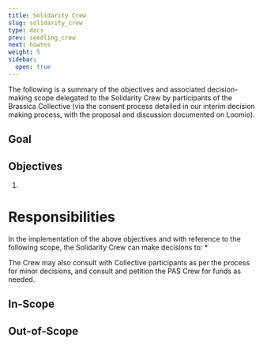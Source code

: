 ```yaml
---
title: Solidarity Crew
slug: solidarity_crew
type: docs
prev: seedling_crew
next: howtos
weight: 5
sidebar:
  open: true
---
```


The following is a summary of the objectives and associated decision-making scope delegated to the Solidarity Crew by participants of the Brassica Collective (via the consent process detailed in our interim decision making process, with the proposal and discussion documented on Loomio). 

## Goal 


## Objectives

1. 

# Responsibilities
In the implementation of the above objectives and with reference to the following scope, the Solidarity Crew can make decisions to:
* 

The Crew may also consult with Collective participants as per the process for minor decisions, and consult and petition the PAS Crew for funds as needed.

## In-Scope 


## Out-of-Scope 


 
